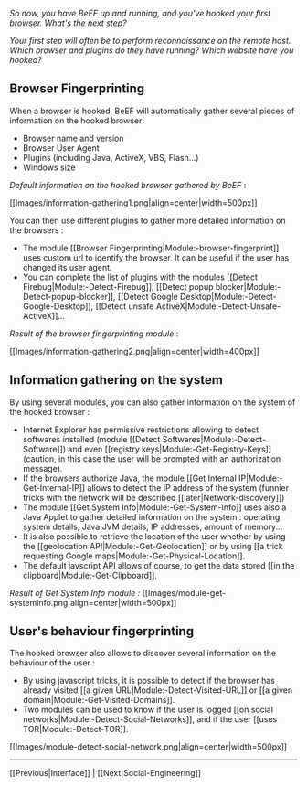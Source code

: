 _So now, you have BeEF up and running, and you've hooked your first browser. What's the next step?_

_Your first step will often be to perform reconnaissance on the remote host. Which browser and plugins do they have running? Which website have you hooked?_

## Browser Fingerprinting

When a browser is hooked, BeEF will automatically gather several pieces of information on the hooked browser:

* Browser name and version
* Browser User Agent
* Plugins (including Java, ActiveX, VBS, Flash...)
* Windows size

_Default information on the hooked browser gathered by BeEF_ :

[[Images/information-gathering1.png|align=center|width=500px]]

You can then use different plugins to gather more detailed information on the browsers :
* The module [[Browser Fingerprinting|Module:-browser-fingerprint]] uses custom url to identify the browser. It can be useful if the user has changed its user agent.
* You can complete the list of plugins with the modules [[Detect Firebug|Module:-Detect-Firebug]], [[Detect popup blocker|Module:-Detect-popup-blocker]], [[Detect Google Desktop|Module:-Detect-Google-Desktop]], [[Detect unsafe ActiveX|Module:-Detect-Unsafe-ActiveX]]...

_Result of the browser fingerprinting module_ :

[[Images/information-gathering2.png|align=center|width=400px]]

## Information gathering on the system

By using several modules, you can also gather information on the system of the hooked browser :
* Internet Explorer has permissive restrictions allowing to detect softwares installed (module [[Detect Softwares|Module:-Detect-Software]]) and even [[registry keys|Module:-Get-Registry-Keys]] (caution, in this case the user will be prompted with an authorization message).
* If the browsers authorize Java, the module [[Get Internal IP|Module:-Get-Internal-IP]] allows to detect the IP address of the system (funnier tricks with the network will be described [[later|Network-discovery]])
* The module [[Get System Info|Module:-Get-System-Info]] uses also a Java Applet to gather detailed information on the system : operating system details, Java JVM details, IP addresses, amount of memory...
* It is also possible to retrieve the location of the user whether by using the [[geolocation API|Module:-Get-Geolocation]] or by using [[a trick requesting Google maps|Module:-Get-Physical-Location]].
* The default javscript API allows of course, to get the data stored [[in the clipboard|Module:-Get-Clipboard]].

_Result of Get System Info module :_
[[Images/module-get-systeminfo.png|align=center|width=500px]]


## User's behaviour fingerprinting

The hooked browser also allows to discover several information on the behaviour of the user :
* By using javascript tricks, it is possible to detect if the browser has already visited [[a given URL|Module:-Detect-Visited-URL]] or [[a given domain|Module:-Get-Visited-Domains]].
* Two modules can be used to know if the user is logged [[on social networks|Module:-Detect-Social-Networks]], and if the user [[uses TOR|Module:-Detect-TOR]].

[[Images/module-detect-social-network.png|align=center|width=500px]]

***
[[Previous|Interface]] | [[Next|Social-Engineering]]